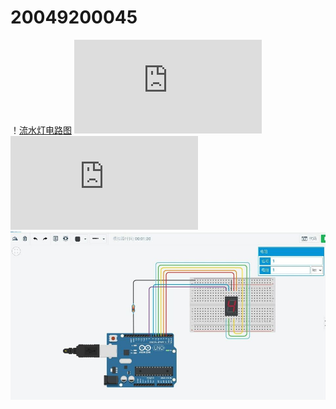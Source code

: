 # 20049200045
！[流水灯电路图](https://github.com/jitangn/20049200045/blob/main/led.png)
![流水灯代码](https://github.com/jitangn/20049200045/blob/main/led.c)
![数码管程序](https://github.com/jitangn/20049200045/blob/main/leds_7.c)
![数码管](https://github.com/jitangn/20049200045/blob/main/leds.png)
